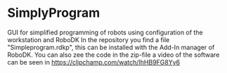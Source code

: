 # SimplyProgram
GUI for simplified programming of robots using configuration of the workstation and RoboDK 
In the repository you find a file "Simpleprogram.rdkp", this can be installed with the Add-In manager of RoboDK.
You can also zee the code in the zip-file
a video of the software can be seen in https://clipchamp.com/watch/IhHB9FG8Yy6

